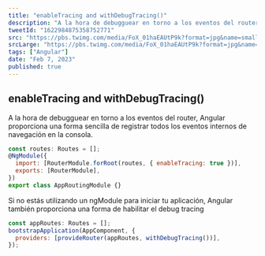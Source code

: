 ```yaml
---
title: "enableTracing and withDebugTracing()"
description: "A la hora de debugguear en torno a los eventos del router, Angular proporciona una forma sencilla de registrar todos los eventos internos de navegación en la consola."
tweetId: "1622984875358752771"
src: "https://pbs.twimg.com/media/FoX_01haEAUtP9k?format=jpg&name=small"
srcLarge: "https://pbs.twimg.com/media/FoX_01haEAUtP9k?format=jpg&name=large"
tags: ["Angular"]
date: "Feb 7, 2023"
published: true
---
```


## enableTracing and withDebugTracing()

A la hora de debugguear en torno a los eventos del router, Angular proporciona una forma sencilla de registrar todos los eventos internos de navegación en la consola.

```javascript
const routes: Routes = [];
@NgModule({
  import: [RouterModule.forRoot(routes, { enableTracing: true })],
  exports: [RouterModule],
})
export class AppRoutingModule {}
```

Si no estás utilizando un ngModule para iniciar tu aplicación, Angular también proporciona una forma de habilitar el debug tracing

```javascript
const appRoutes: Routes = [];
bootstrapApplication(AppComponent, {
  providers: [provideRouter(appRoutes, withDebugTracing())],
});
```
